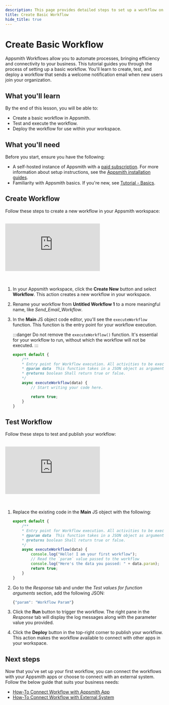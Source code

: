 ```yaml
---
description: This page provides detailed steps to set up a workflow on Appsmith.
title: Create Basic Workflow
hide_title: true
---
```


# Create Basic Workflow

Appsmith Workflows allow you to automate processes, bringing efficiency and connectivity to your business. This tutorial guides you through the process of setting up a basic workflow. You'll learn to create, test, and deploy a workflow that sends a welcome notification email when new users join your organization.

## What you'll learn

By the end of this lesson, you will be able to:
* Create a basic workflow in Appsmith.
* Test and execute the workflow.
* Deploy the workflow for use within your workspace.

## What you'll need

Before you start, ensure you have the following:
* A self-hosted instance of Appsmith with a [paid subscription](https://www.appsmith.com/pricing). For more information about setup instructions, see the [Appsmith installation guides](/getting-started/setup/installation-guides).
* Familiarity with Appsmith basics. If you're new, see [Tutorial - Basics](/getting-started/tutorials/start-building).

## Create Workflow

Follow these steps to create a new workflow in your Appsmith workspace:

<br/>
<div style={{ position: "relative", paddingBottom: "calc(50.520833333333336% + 41px)", height: "0", width: "100%" }}>
<iframe src="https://demo.arcade.software/BzEnldkGHkIJ91SDxubA?embed" frameborder="0" loading="lazy" webkitallowfullscreen mozallowfullscreen allowfullscreen style={{ position: "absolute", top: "0", left: "0", width: "100%", height: "100%", colorScheme: "light" }} title="Appsmith | Create workflow">
</iframe>
</div>
<br/><br/>

1. In your Appsmith workspace, click the **Create New** button and select **Workflow**. This action creates a new workflow in your workspace.
2. Rename your workflow from **Untitled Workflow 1** to a more meaningful name, like *Send_Email_Workflow*.
3. In the **Main** JS object code editor, you'll see the `executeWorkflow` function. This function is the entry point for your workflow execution.

    :::danger
    Do not remove the `executeWorkflow()` function. It's essential for your workflow to run, without which the workflow will not be executed.
    :::

    ```javascript
    export default {
        /**
        * Entry point for Workflow execution. All activities to be executed should be defined here.
        * @param data  This function takes in a JSON object as arguments (data) which can be passed when you trigger the workflow.
        * @returns boolean Shall return true or false.
        */
        async executeWorkflow(data) {
            // Start writing your code here.

            return true;
        }
    }
    ```

## Test Workflow

Follow these steps to test and publish your workflow:

<br/>
<div style={{ position: "relative", paddingBottom: "calc(50.520833333333336% + 41px)", height: "0", width: "100%" }}>
<iframe src="https://demo.arcade.software/37IcEXKwFUXIaf0RZiC3?embed" frameborder="0" loading="lazy" webkitallowfullscreen mozallowfullscreen allowfullscreen style={{ position: "absolute", top: "0", left: "0", width: "100%", height: "100%", colorScheme: "light" }} title="Appsmith | Test workflow">
</iframe>
</div>
<br/><br/>

1. Replace the existing code in the **Main** JS object with the following:

    ```javascript
    export default {
        /**
        * Entry point for Workflow execution. All activities to be executed should be defined here.
        * @param data  This function takes in a JSON object as arguments (data) which can be passed when you trigger the workflow.
        * @returns boolean Shall return true or false.
        */
        async executeWorkflow(data) {
            console.log("Hello! I am your first workflow");
            // Read the `param` value passed to the workflow
            console.log("Here's the data you passed: " + data.param);
            return true;
        }
    }
    ```

2. Go to the _Response_ tab and under the _Test values for function arguments_ section, add the following JSON:

    ```javascript
    {"param": "Workflow Param"}
    ```

3. Click the **Run** button to trigger the workflow. The right pane in the _Response_ tab will display the log messages along with the parameter value you provided.

4. Click the **Deploy** button in the top-right corner to publish your workflow. This action makes the workflow available to connect with other apps in your workspace.

## Next steps

Now that you've set up your first workflow, you can connect the workflows with your Appsmith apps or choose to connect with an external system. Follow the below guide that suits your business needs:

* [How-To Connect Workflow with Appsmith App](/workflows/how-to-guides/connect-workflow-with-appsmith-app)
* [How-To Connect Workflow with External System](/workflows/how-to-guides/connect-workflow-with-external-system)




